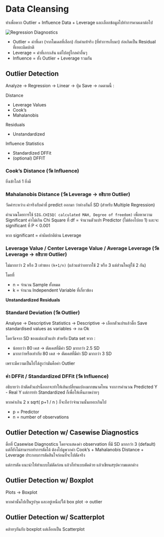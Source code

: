 # Data Cleansing
ทำเพื่อหาก Outlier + Influence Data + Leverage และเลือกข้อมูลไปทำการคาดเดาต่อไป

![Regression Diagnostics](https://proxy.duckduckgo.com/iu/?u=http%3A%2F%2Fsphweb.bumc.bu.edu%2Fotlt%2FMPH-Modules%2FBS%2FR%2FR5_Correlation-Regression%2FLeverage-Influence.png&f=1)

- Outlier = ค่าที่เดา (จากโมเดลที่เลือก) กับค่าแท้จริง (ที่ทำการเก็บมา) ก่อเกิดเป็น Residual ที่เยอะผิดปกติ
- Leverage = ค่าที่เกาะเส้น แต่ไปอยู่ไกลค่าอื่นๆ
- Influence = ทั้ง Outlier + Leverage รวมกัน

## Outlier Detection

Analyze → Regression → Linear → ปุ่ม Save → กดตามนี้ : 

Distance
- Leverage Values
- Cook’s
- Mahalanobis

Residuals
- Unstandardized

Influence Statistics
- Standardized DFFit
- (optional) DFFIT

### Cook’s Distance (วัด Influence)
ยิ่งเข้าใกล้ 1 ยิ่งดี

### Mahalanobis Distance (วัด Leverage → อธิบาย Outlier)
วัดค่าระหว่าง ค่าจริงกับค่าที่ predict ออกมา ว่าห่างกันกี่ SD (สำหรับ Multiple Regression)

คำนวณโดยการใช้ `SIG.CHISQ( calculated MAH, Degree of freedom)` เพื่อหาความ Significant
ค่าไม่เกิน Chi Square ที่ df = จำนวนตัวแปร Predictor (ไม่ต้องไปลบ 1) และจะ significant ที่ P < 0.001

หาก significant = ค่าผิดปกติด้าน Leverage

### Leverage Value / Center Leverage Value / Average Leverage (วัด Leverage → อธิบาย Outlier)
ไม่มากกว่า 2 หรือ 3 เท่าของ `(k+1/n)` (แล้วแต่ว่าอยากใช้ 2 หรือ 3 แต่ส่วนใหญ่ใช้ 2 กัน)

โดยที่

- n = จำนวน Sample ทั้งหมด
- k = จำนวน Independent Variable ที่เกี่ยวข้อง

**Unstandardized Residuals**


### Standard Deviation (วัด Outlier)
Analyse → Descriptive Statistics → Descriptive → เลือกตัวแปรแล้วติ๊ก Save standardised values as variables → กด Ok

โดยวัดจาก SD ของแต่ละตัวแปร สำหรับ Data set หาก : 

- น้อยกว่า 80 เคส → ตัดเคสที่มีค่า SD มากกว่า 2.5 SD
- มากกว่าหรือเท่ากับ 80 เคส → ตัดเคสที่มีค่า SD มากกว่า 3 SD

เพราะมีความเป็นไปได้สูงว่ามันคือค่า Outlier 

### ค่า DFFit / Standardized DFFit (วัด Influence)
อธิบายว่า ถ้าตัดตัวแปรนี้ออกจะทำให้เส้นเปลี่ยนแปลงมากขนาดไหน
จากการคำนวณ Predicted Y - Real Y
แต่การทำ Standardized ก็เพื่อให้เห็นภาพง่ายๆ

หากค่าเกิน 2 x sqrt( p+1 / n ) ก็จะถือว่าจำนวนนั้นเยอะเกินไป

- p = Predictor
- n = number of observations


## Outlier Detection w/ Casewise Diagnostics 
ติ้กที่ Casewise Diagnostics
โดยจะแสดงค่า observation ที่มี SD มากกว่า 3 (default)
แต่ก็ยังไม่สามารถทำการตัดได้ ต้องไปดูพวกค่า Cook’s + Mahalanobis Distance + Leverage ประกอบการตัดสินใจก่อนที่จะไปตัดจริง

แต่การตัด แนะนำให้ทำแบบไม่ตัดก่อน แล้วก็ทำแบบตัดด้วย แล้วเขียนสรุปความแตกต่าง


## Outlier Detection w/ Boxplot
Plots → Boxplot

หากค่านั้นไปเป็นรูปจุด และอยู่เหนือ/ใต้ box plot → outlier 


## Outlier Detection w/ Scatterplot 
คล้ายๆกันกับ boxplot แต่เลือกเป็น Scatterplot
